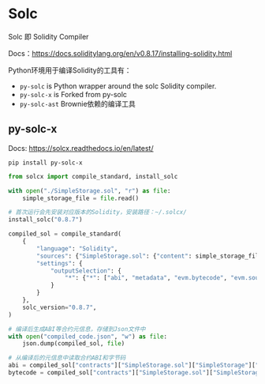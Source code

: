 # Solc

Solc 即 Solidity Compiler

Docs：<https://docs.soliditylang.org/en/v0.8.17/installing-solidity.html>

Python环境用于编译Solidity的工具有：

- `py-solc` is Python wrapper around the solc Solidity compiler.
- `py-solc-x` is Forked from py-solc
- `py-solc-ast` Brownie依赖的编译工具

## py-solc-x

Docs: <https://solcx.readthedocs.io/en/latest/>

`pip install py-solc-x`

```python
from solcx import compile_standard, install_solc

with open("./SimpleStorage.sol", "r") as file:
    simple_storage_file = file.read()

# 首次运行会先安装对应版本的Solidity，安装路径：~/.solcx/
install_solc("0.8.7")

compiled_sol = compile_standard(
    {
        "language": "Solidity",
        "sources": {"SimpleStorage.sol": {"content": simple_storage_file}},
        "settings": {
            "outputSelection": {
                "*": {"*": ["abi", "metadata", "evm.bytecode", "evm.sourceMap"]}
            }
        }
    },
    solc_version="0.8.7",
)

# 编译后生成ABI等合约元信息，存储到Json文件中
with open("compiled_code.json", "w") as file:
    json.dump(compiled_sol, file)

# 从编译后的元信息中读取合约ABI和字节码
abi = compiled_sol["contracts"]["SimpleStorage.sol"]["SimpleStorage"]["abi"]
bytecode = compiled_sol["contracts"]["SimpleStorage.sol"]["SimpleStorage"]["evm"]["bytecode"]["object"]
```
